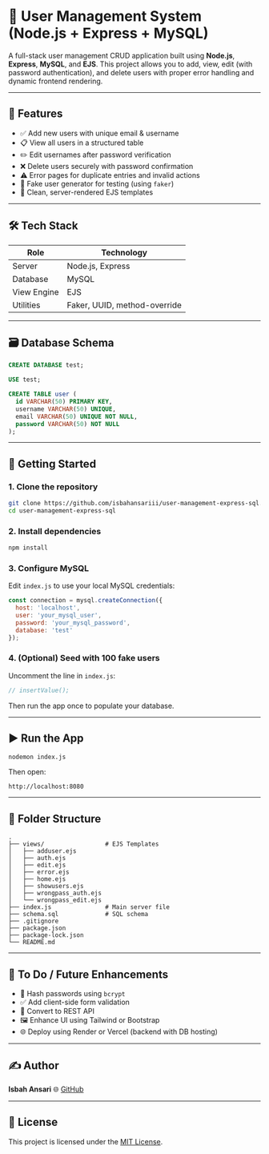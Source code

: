 # 👥 User Management System (Node.js + Express + MySQL)

A full-stack user management CRUD application built using **Node.js**, **Express**, **MySQL**, and **EJS**. This project allows you to add, view, edit (with password authentication), and delete users with proper error handling and dynamic frontend rendering.

---

## 📌 Features

- ✅ Add new users with unique email & username
- 📋 View all users in a structured table
- ✏️ Edit usernames after password verification
- ❌ Delete users securely with password confirmation
- ⚠️ Error pages for duplicate entries and invalid actions
- 🔁 Fake user generator for testing (using `faker`)
- 🧾 Clean, server-rendered EJS templates

---

## 🛠️ Tech Stack

| Role         | Technology          |
|--------------|---------------------|
| Server       | Node.js, Express    |
| Database     | MySQL               |
| View Engine  | EJS                 |
| Utilities    | Faker, UUID, method-override |

---

## 🗃️ Database Schema

```sql
CREATE DATABASE test;

USE test;

CREATE TABLE user (
  id VARCHAR(50) PRIMARY KEY,
  username VARCHAR(50) UNIQUE,
  email VARCHAR(50) UNIQUE NOT NULL,
  password VARCHAR(50) NOT NULL
);
````

---

## 🚀 Getting Started

### 1. Clone the repository

```bash
git clone https://github.com/isbahansariii/user-management-express-sql.git
cd user-management-express-sql
```

### 2. Install dependencies

```bash
npm install
```

### 3. Configure MySQL

Edit `index.js` to use your local MySQL credentials:

```js
const connection = mysql.createConnection({
  host: 'localhost',
  user: 'your_mysql_user',
  password: 'your_mysql_password',
  database: 'test'
});
```

### 4. (Optional) Seed with 100 fake users

Uncomment the line in `index.js`:

```js
// insertValue();
```

Then run the app once to populate your database.

---

## ▶️ Run the App

```bash
nodemon index.js
```

Then open:

```
http://localhost:8080
```

---

## 📁 Folder Structure

```
.
├── views/                 # EJS Templates
│   ├── adduser.ejs
│   ├── auth.ejs
│   ├── edit.ejs
│   ├── error.ejs
│   ├── home.ejs
│   ├── showusers.ejs
│   ├── wrongpass_auth.ejs
│   └── wrongpass_edit.ejs
├── index.js               # Main server file
├── schema.sql             # SQL schema
├── .gitignore
├── package.json
├── package-lock.json
└── README.md
```

---

## 🧠 To Do / Future Enhancements

* 🔐 Hash passwords using `bcrypt`
* ✅ Add client-side form validation
* 🔄 Convert to REST API
* 🖼️ Enhance UI using Tailwind or Bootstrap
* 🌐 Deploy using Render or Vercel (backend with DB hosting)

---

## ✍️ Author

**Isbah Ansari**
🌐 [GitHub](https://github.com/isbahansariii)

---

## 📜 License

This project is licensed under the [MIT License](LICENSE).

```